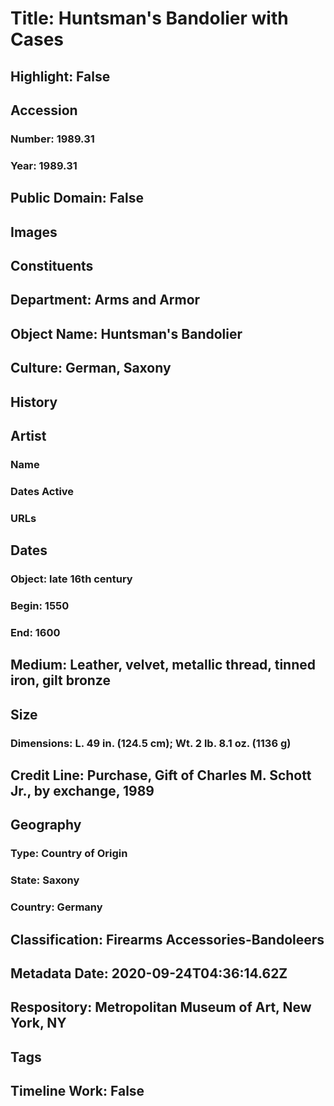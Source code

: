 # Title: Huntsman's Bandolier with Cases
## Highlight: False
## Accession
### Number: 1989.31
### Year: 1989.31
## Public Domain: False
## Images
## Constituents
## Department: Arms and Armor
## Object Name: Huntsman's Bandolier
## Culture: German, Saxony
## History
## Artist
### Name
### Dates Active
### URLs
## Dates
### Object: late 16th century
### Begin: 1550
### End: 1600
## Medium: Leather, velvet, metallic thread, tinned iron, gilt bronze
## Size
### Dimensions: L. 49 in. (124.5 cm); Wt. 2 lb. 8.1 oz. (1136 g)
## Credit Line: Purchase, Gift of Charles M. Schott Jr., by exchange, 1989
## Geography
### Type: Country of Origin
### State: Saxony
### Country: Germany
## Classification: Firearms Accessories-Bandoleers
## Metadata Date: 2020-09-24T04:36:14.62Z
## Respository: Metropolitan Museum of Art, New York, NY
## Tags
## Timeline Work: False